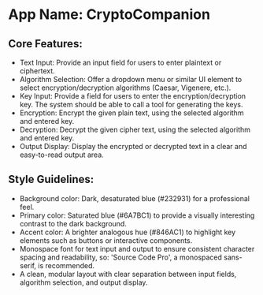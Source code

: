 # **App Name**: CryptoCompanion

## Core Features:

- Text Input: Provide an input field for users to enter plaintext or ciphertext.
- Algorithm Selection: Offer a dropdown menu or similar UI element to select encryption/decryption algorithms (Caesar, Vigenere, etc.).
- Key Input: Provide a field for users to enter the encryption/decryption key. The system should be able to call a tool for generating the keys.
- Encryption: Encrypt the given plain text, using the selected algorithm and entered key.
- Decryption: Decrypt the given cipher text, using the selected algorithm and entered key.
- Output Display: Display the encrypted or decrypted text in a clear and easy-to-read output area.

## Style Guidelines:

- Background color: Dark, desaturated blue (#232931) for a professional feel.
- Primary color: Saturated blue (#6A7BC1) to provide a visually interesting contrast to the dark background.
- Accent color: A brighter analogous hue (#846AC1) to highlight key elements such as buttons or interactive components.
- Monospace font for text input and output to ensure consistent character spacing and readability, so: 'Source Code Pro', a monospaced sans-serif, is recommended.
- A clean, modular layout with clear separation between input fields, algorithm selection, and output display.